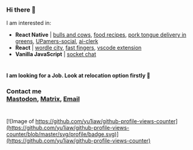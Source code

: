 ### Hi there 👋
I am interested in:
- **React Native** | [bulls and cows](https://drive.google.com/file/d/1MlImDa_M-etUSS2aNn7Nv5V2_PBjOczK/view?usp=sharing), [food recipes](https://drive.google.com/file/d/1F6bQLXij8O5_6ikwa8k1IsjdYZMK036N/view?usp=share_link), [pork tongue delivery in greens](https://expo.dev/@yu1ia/uber-eats), [UPamers-social](https://expo.dev/@yu1ia/epam-project), [ai-clerk](https://expo.dev/@yu1ia/chatGPT-app)
- **React** | [wordle city](https://wordle-british-city.netlify.app), [fast fingers](https://yu1ia-warming-up-fingers.netlify.app), [vscode extension](https://marketplace.visualstudio.com/items?itemName=yu1ia-vasyleniuk.react-reactnative-snippets-essential)
- **Vanilla JavaScript** | [socket chat](https://chat-u6d0.onrender.com)
#
  

#### I am looking for a Job.   Look at relocation option firstly  :mega:

### Contact me <br /><a rel="me" href="https://ohai.social/@yu1ia">Mastodon</a>, <a href="https://matrix.to/#/@yu1iaw:matrix.org">Matrix</a>, <a href="mailto:yu1iaw@tutamail.com">Email</a>
#
[![Image of https://github.com/yu1iaw/github-profile-views-counter](https://github.com/yu1iaw/github-profile-views-counter/blob/master/svg/profile/badge.svg)](https://github.com/yu1iaw/github-profile-views-counter)

